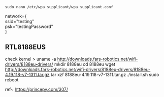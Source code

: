`sudo nano /etc/wpa_supplicant/wpa_supplicant.conf`</br>

network={</br>
    ssid="testing"</br>
    psk="testingPassword"</br>
}

## RTL8188EUS
check kernel > uname -a
http://downloads.fars-robotics.net/wifi-drivers/8188eu-drivers/
mkdir 8188eu
cd 8188eu
wget http://downloads.fars-robotics.net/wifi-drivers/8188eu-drivers/8188eu-4.19.118-v7-1311.tar.gz
tar xzf 8188eu-4.19.118-v7-1311.tar.gz
./install.sh
sudo reboot

ref~ https://princepy.com/307/
